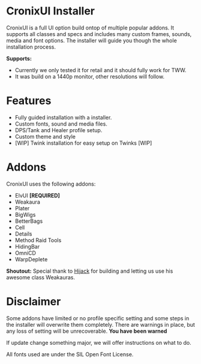 # CronixUI Installer

CronixUI is a full UI option build ontop of multiple popular addons. It supports all classes and specs and includes many custom frames, sounds, media and font options. The installer will guide you though the whole installation process.

**Supports:**

-   Currently we only tested it for retail and it should fully work for TWW.
-   It was build on a 1440p monitor, other resolutions will follow.

# Features

-   Fully guided installation with a installer.
-   Custom fonts, sound and media files.
-   DPS/Tank and Healer profile setup.
-   Custom theme and style
-   [WIP] Twink installation for easy setup on Twinks [WIP]

# Addons

CronixUI uses the following addons:
-   ElvUI  **[REQUIRED]**
-   Weakaura
-   Plater
-   BigWigs
-   BetterBags
-   Cell
-   Details
-   Method Raid Tools
-   HidingBar
-   OmniCD
-   WarpDeplete

**Shoutout:**
Special thank to [Hijack](https://wago.io/p/iamhijack) for building and letting us use his awesome class Weakauras.

# Disclaimer

Some addons have limited or no profile specific setting and some steps in the installer will overwrite them completely. There are warnings in place, but any loss of setting will be unrecoverable. **You have been warned**

If update change something major, we will offer instructions on what to do.




All fonts used are under the SIL Open Font License. 
